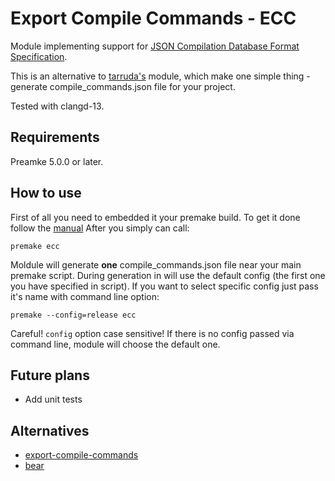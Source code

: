 # Export Compile Commands - ECC
Module implementing support for [JSON Compilation Database Format Specification](https://clang.llvm.org/docs/JSONCompilationDatabase.html).

This is an alternative to [tarruda's](https://github.com/tarruda/premake-export-compile-commands) module, which make one simple thing - generate compile_commands.json file for your project.

Tested with clangd-13.

## Requirements
Preamke 5.0.0 or later.

## How to use
First of all you need to embedded it your premake build.  To get it done follow the [manual](https://premake.github.io/docs/Embedding-Modules/)
After you simply can call:
```
premake ecc
```
Moldule will generate **one** compile_commands.json file near your main premake script.
During generation in will use the default config (the first one you have specified in script). If you want to select specific config just pass it's name with command line option:
```
premake --config=release ecc
```
Careful! `config` option case sensitive! If there is no config passed via command line, module will choose the default one. 

## Future plans
- Add unit tests

## Alternatives
- [export-compile-commands](https://github.com/tarruda/premake-export-compile-commands)
- [bear](https://github.com/rizsotto/Bear)

